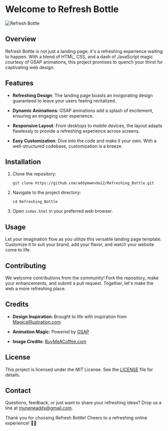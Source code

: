 # Welcome to Refresh Bottle

![Refresh Bottle](https://cdn.buymeacoffee.com/uploads/project_updates/2023/09/93d36d4e9e0f8f8ce23188f3628c5ed9.jpg)

## Overview

Refresh Bottle is not just a landing page; it's a refreshing experience waiting to happen. With a blend of HTML, CSS, and a dash of JavaScript magic courtesy of GSAP animations, this project promises to quench your thirst for captivating web design.

## Features

- **Refreshing Design**: The landing page boasts an invigorating design guaranteed to leave your users feeling revitalized.

- **Dynamic Animations**: GSAP animations add a splash of excitement, ensuring an engaging user experience.

- **Responsive Layout**: From desktops to mobile devices, the layout adapts flawlessly to provide a refreshing experience across screens.

- **Easy Customization**: Dive into the code and make it your own. With a well-structured codebase, customization is a breeze.

## Installation

1. Clone the repository:
   ```
   git clone https://github.com/addymwenda12/Refreshing_Bottle.git
   ```

2. Navigate to the project directory:
   ```
   cd Refreshing_Bottle
   ```
3. Open `index.html` in your preferred web browser.

## Usage

Let your imagination flow as you utilize this versatile landing page template. Customize it to suit your brand, add your flavor, and watch your website come to life.

## Contributing

We welcome contributions from the community! Fork the repository, make your enhancements, and submit a pull request. Together, let's make the web a more refreshing place.

## Credits

- **Design Inspiration**: Brought to life with inspiration from [MagicalIllustration.com](https://www.magicalillustration.com)

- **Animation Magic**: Powered by [GSAP](https://greensock.com/gsap/)

- **Image Credits**: [BuyMeACoffee.com](https://www.buymeacoffee.com/)

## License

This project is licensed under the MIT License. See the [LICENSE](LICENSE) file for details.

## Contact

Questions, feedback, or just want to share your refreshing ideas? Drop us a line at muneneaddy@gmail.com.

Thank you for choosing Refresh Bottle! Cheers to a refreshing online experience! 🌊💧
